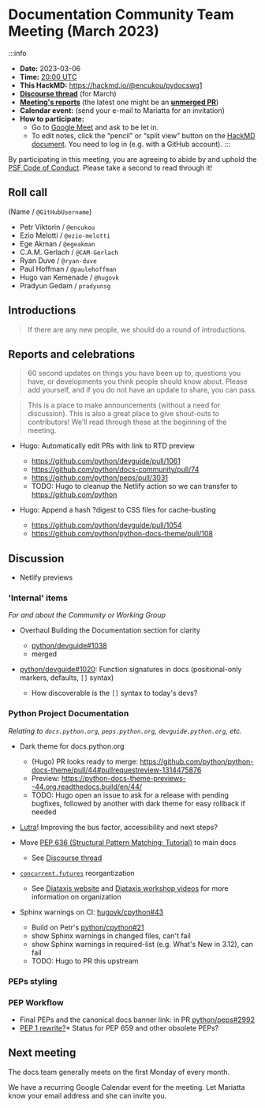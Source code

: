 # Documentation Community Team Meeting (March 2023)

:::info
- **Date:** 2023-03-06 
- **Time:** [20:00 UTC](https://arewemeetingyet.com/UTC/2023-03-06/20:00/Docs%20Meeting) 
- **This HackMD:** https://hackmd.io/@encukou/pydocswg1
- [**Discourse thread**](https://discuss.python.org/t/documentation-community-meeting-march-6-2023/24293) (for March)
- [**Meeting's reports**](https://docs-community.readthedocs.io/en/latest/monthly-meeting/index.html) (the latest one might be an [**unmerged PR**](https://github.com/python/docs-community/pulls))
- **Calendar event:** (send your e-mail to Mariatta for an invitation)
- **How to participate:**
  -  Go to [Google Meet](https://meet.google.com/dii-qrzf-wkw) and ask to be let in.
  -  To edit notes, click the “pencil” or “split view” button on the [HackMD document](https://hackmd.io/@encukou/pydocswg1). You need to log in (e.g. with a GitHub account).
:::

By participating in this meeting, you are agreeing to abide by and uphold the [PSF Code of Conduct](https://www.python.org/psf/codeofconduct/).
Please take a second to read through it!

## Roll call

(Name / `@GitHubUsername`)

- Petr Viktorin / `@encukou`
- Ezio Melotti / `@ezio-melotti`
- Ege Akman / `@egeakman`
- C.A.M. Gerlach / `@CAM-Gerlach`
- Ryan Duve / `@ryan-duve`
- Paul Hoffman / `@paulehoffman`
- Hugo van Kemenade / `@hugovk`
- Pradyun Gedam / `pradyunsg`

## Introductions

> If there are any new people, we should do a round of introductions.


## Reports and celebrations

> 60 second updates on things you have been up to, questions you have, or developments you think people should know about. Please add yourself, and if you do not have an update to share, you can pass.
> 

> This is a place to make announcements (without a need for discussion). This is also a great place to give shout-outs to contributors! We'll read through these at the beginning of the meeting.

* Hugo: Automatically edit PRs with link to RTD preview
  * https://github.com/python/devguide/pull/1061
  * https://github.com/python/docs-community/pull/74
  * https://github.com/python/peps/pull/3031
  * TODO: Hugo to cleanup the Netlify action so we can transfer to https://github.com/python

* Hugo: Append a hash ?digest to CSS files for cache-busting
  * https://github.com/python/devguide/pull/1054
  * https://github.com/python/python-docs-theme/pull/108



## Discussion

* Netlify previews


### 'Internal' items

*For and about the Community or Working Group*

- Overhaul Building the Documentation section for clarity
  - [python/devguide#1038](https://github.com/python/devguide/pull/1038)
  - merged

- [python/devguide#1020](https://github.com/python/devguide/issues/1020): Function signatures in docs (positional-only markers, defaults, `[]` syntax)
  - How discoverable is the `[]` syntax to today's devs?


### Python Project Documentation

*Relating to `docs.python.org`, `peps.python.org`, `devguide.python.org`, etc.*

* Dark theme for docs.python.org
  * (Hugo) PR looks ready to merge: https://github.com/python/python-docs-theme/pull/44#pullrequestreview-1314475876
  * Preview: https://python-docs-theme-previews--44.org.readthedocs.build/en/44/
  * TODO: Hugo open an issue to ask for a release with pending bugfixes, followed by another with dark theme for easy rollback if needed

* [Lutra](https://pradyunsg.me/lutra/)! Improving the bus factor, accessibility and next steps?

* Move [PEP 636 (Structural Pattern Matching: Tutorial)](https://peps.python.org/pep-0636/#composing-patterns) to main docs
  * See [Discourse thread](https://discuss.python.org/t/is-there-a-good-writeup-talk-about-the-implementation-of-pep-634/21987/6)

* [`concurrent.futures`](https://docs.python.org/3.12/library/concurrent.futures.html) reorgantization
  * See [Diataxis website](https://diataxis.fr/) and [Diataxis workshop videos](https://discuss.python.org/t/recordings-available-for-python-docs-diataxis-workshop/19518) for more information on organization

* Sphinx warnings on CI: [hugovk/cpython#43](https://github.com/hugovk/cpython/pull/43)
  * Build on Petr's [python/cpython#21](https://github.com/encukou/cpython/pull/21)
  * show Sphinx warnings in changed files, can't fail
  * show Sphinx warnings in required-list (e.g. What's New in 3.12), can fail
  * TODO: Hugo to PR this upstream


### PEPs styling


### PEP Workflow

* Final PEPs and the canonical docs banner link: in PR [python/peps#2992](https://github.com/python/peps/pull/2992)
* [PEP 1 rewrite?](https://discuss.python.org/t/21068/26)* Status for PEP 659 and other obsolete PEPs?

## Next meeting

The docs team generally meets on the first Monday of every month.

We have a recurring Google Calendar event for the meeting.
Let Mariatta know your email address and she can invite you.
